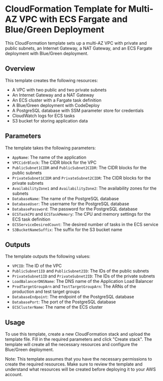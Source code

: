 # CloudFormation Template for Multi-AZ VPC with ECS Fargate and Blue/Green Deployment

This CloudFormation template sets up a multi-AZ VPC with private and public subnets, an Internet Gateway, a NAT Gateway, and an ECS Fargate deployment with Blue/Green deployment.

## Overview

This template creates the following resources:

* A VPC with two public and two private subnets
* An Internet Gateway and a NAT Gateway
* An ECS cluster with a Fargate task definition
* A Blue/Green deployment with CodeDeploy
* A PostgreSQL database with SSM parameter store for credentials
* CloudWatch logs for ECS tasks
* S3 bucket for storing application data

## Parameters

The template takes the following parameters:

* `AppName`: The name of the application
* `VPCCidrBlock`: The CIDR block for the VPC
* `PublicSubnet1CIDR` and `PublicSubnet2CIDR`: The CIDR blocks for the public subnets
* `PrivateSubnet1CIDR` and `PrivateSubnet2CIDR`: The CIDR blocks for the private subnets
* `AvailabilityZone1` and `AvailabilityZone2`: The availability zones for the subnets
* `DatabaseName`: The name of the PostgreSQL database
* `DatabaseUser`: The username for the PostgreSQL database
* `DatabasePassword`: The password for the PostgreSQL database
* `ECSTaskCPU` and `ECSTaskMemory`: The CPU and memory settings for the ECS task definition
* `ECSServiceDesiredCount`: The desired number of tasks in the ECS service
* `S3BucketNameSuffix`: The suffix for the S3 bucket name

## Outputs

The template outputs the following values:

* `VPCID`: The ID of the VPC
* `PublicSubnet1ID` and `PublicSubnet2ID`: The IDs of the public subnets
* `PrivateSubnet1ID` and `PrivateSubnet2ID`: The IDs of the private subnets
* `LoadBalancerDNSName`: The DNS name of the Application Load Balancer
* `ProdTargetGroupArn` and `TestTargetGroupArn`: The ARNs of the production and test target groups
* `DatabaseEndpoint`: The endpoint of the PostgreSQL database
* `DatabasePort`: The port of the PostgreSQL database
* `ECSClusterName`: The name of the ECS cluster

## Usage

To use this template, create a new CloudFormation stack and upload the template file. Fill in the required parameters and click "Create stack". The template will create all the necessary resources and configure the Blue/Green deployment.

Note: This template assumes that you have the necessary permissions to create the required resources. Make sure to review the template and understand what resources will be created before deploying it to your AWS account.